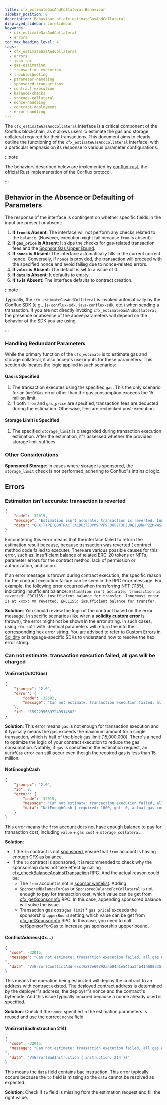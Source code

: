 ```yaml
---
title: cfx_estimateGasAndCollateral Behaviour
sidebar_position: 8
description: Behaviour of cfx_estimateGasAndCollateral
displayed_sidebar: coreSidebar
keywords:
  - cfx_estimateGasAndCollateral
  - errors
toc_max_heading_level: 4
tags:
  - cfx_estimateGasAndCollateral
  - errors
  - json-rpc
  - gas-estimation
  - transaction-execution
  - troubleshooting
  - parameter-handling
  - sponsored-transactions
  - contract-execution
  - balance-checks
  - storage-collateral
  - nonce-handling
  - contract-deployment
  - error-handling
---
```


The `cfx_estimateGasAndCollateral` interface is a critical component of the Conflux blockchain, as it allows users to estimate the gas and storage collateral required for their transactions. This document aims to clearly outline the functioning of the `cfx_estimateGasAndCollateral` interface, with a particular emphasis on its response to various parameter configurations.

:::note

The behaviors described below are implemented by [conflux-rust](https://github.com/Conflux-Chain/conflux-rust), the official Rust implementation of the Conflux protocol.

:::

## Behavior in the Absence or Defaulting of Parameters

The response of the interface is contingent on whether specific fields in the input are present or absent:

1. **If `from` is Absent**: The interface will not perform any checks related to the `balance`. (However, execution might fail because `from` is absent).
2. **If `gas_price` is Absent**: It skips the checks for gas-related transaction fees and the [Sponsor Gas Upper Bound](../../../core-space-basics/internal-contracts/sponsor-whitelist-control.md).
3. **If `nonce` is Absent**: The interface automatically fills in the current correct nonce. Conversely, if `nonce` is provided, the transaction will proceed with the specified nonce and avoid failing due to nonce-related errors.
4. **If `value` is Absent**: The default is set to a value of 0.
5. **If `data` is Absent**: It defaults to empty.
6. **If `to` is Absent**: The interface defaults to contract creation.

:::note

Typically, the `cfx_estimateGasAndCollateral` is invoked automatically by the Conflux SDK (e.g., `js-conflux-sdk`, `java-conflux-sdk`, etc.) when sending a transaction. If you are not directly invoking `cfx_estimateGasAndCollateral`, the presence or absence of the above parameters will depend on the behavior of the SDK you are using.

:::

### Handling Redundant Parameters

While the primary function of the `cfx_estimate` is to estimate gas and storage collateral, it also accepts user inputs for these parameters. This section delineates the logic applied in such scenarios:

#### Gas is Specified

1. The transaction executes using the specified `gas`. This the only scenario for an `OutOfGas` error other than the gas consumption exceeds the 15 million limit.
2. If both `from` and `gas_price` are specified, transaction fees are deducted during the estimation. Otherwise, fees are rechecked post-execution.

#### Storage Limit is Specified

1. The specified `storage_limit` is disregarded during transaction execution estimation. After the estimation, it"s assessed whether the provided storage limit suffices.

### Other Considerations

**Sponsored Storage**: In cases where storage is sponsored, the `storage_limit` check is not performed, adhering to Conflux"s intrinsic logic.

## Errors

### Estimation isn't accurate: transaction is reverted

```json
{
    "code": -32015,
    "message": "Estimation isn't accurate: transaction is reverted. Innermost error is at CFX:TYPE.CONTRACT:ACDUZTJBPM9PPP9F0K5VT3PJU0EJUDNHP2ZM7WS35N: Vm reverted. .",
    "data": "CFX:TYPE.CONTRACT:ACDUZTJBPM9PPP9F0K5VT3PJU0EJUDNHP2ZM7WS35N: Vm reverted. \nCFX:TYPE.CONTRACT:ACD5E6SPRGMDVG15FDXF2B8AH7DAN7GMZAGXA10EPZ: Vm reverted. "
}
```

Encountering this error means that the interface failed to return the estimation result because, because transaction was reverted ( contract method code failed to execute). There are various possible causes for this error, such as: insufficient balance of related ERC-20 tokens or NFTs; parameter errors for the contract method; lack of permission or authorization, and so on.

If an error message is thrown during contract execution, the specific reason for the contract execution failure can be seen in the RPC error message. For example, the following error occurred when transferring NFT (1155), indicating insufficient balance: `Estimation isn't accurate: transaction is reverted: ERC1155: insufficient balance for transfer. Innermost error is at xxxx: Vm reverted. ERC1155: insufficient balance for transfer`.

**Solution**: You should review the logic of the contract based on the error message. In specific scenarios (like when a **solidity custom error** is thrown), the error might not be shown in the error string. In such cases, using `cfx_call` with identical parameters will return the into the corresponding hex error string. You are advised to refer to [Custom Errors in Solidity](https://soliditylang.org/blog/2021/04/21/custom-errors/) or language-specific SDKs to understand how to resolve the hex error string.

### Can not estimate: transaction execution failed, all gas will be charged

#### VmError(OutOfGas)

```json
{
    "jsonrpc": "2.0",
    "error": {
        "code": -32602,
        "message": "Can not estimate: transaction execution failed, all gas will be charged (execution error: VmError(OutOfGas))"
    },
    "id": "15922956697249514502"
}
```

**Solution**: This error means `gas` is not enough for transaction execution and it typically means the gas exceeds the maximum amount for a single transaction, which is half of the block gas limit (15,000,000). There's a need to optimize the logic of your contract execution to reduce the gas consumption. Notably, if `gas` is specified in the estimation request, an `OutOfGas` error can still occur even though the required gas is less than 15 million.

#### NotEnoughCash

```json
{
    "jsonrpc": "2.0",
    "id": 8,
    "error": {
        "code": -32015,
        "message": "Can not estimate: transaction execution failed, all gas will be charged (execution error: NotEnoughCash { required: 1000, got: 0, actual_gas_cost: 0, max_storage_limit_cost: 0 })",
        "data": "NotEnoughCash { required: 1000, got: 0, actual_gas_cost: 0, max_storage_limit_cost: 0 }"
    }
}
```

This error means the `from` account does not have enough balance to pay for transaction cost, including `value` + `gas cost` + `storage collateral`.

**Solution**:

- If the `to` contract is not [sponsored](../../../core-space-basics/internal-contracts/sponsor-whitelist-control.md), ensure that `from` account is having enough CFX as balance.
- If the `to` contract is sponsored, it is recommended to check why the sponsorship does not take effect by calling [cfx_checkBalanceAgainstTransaction](../cfx-namespace.md#cfx_checkbalanceagainsttransaction) RPC. And the actual reason could be:
  - The `from` account is not in [sponsor whitelist](../../../core-space-basics/internal-contracts/sponsor-whitelist-control.md#whitelist-maintenance). Adding
  - `SponsoredBalanceForGas` or `SponsoredBalanceForCollateral` is not enough to pay for transaction cost, which value can be get from [cfx_getSponsorInfo](../cfx-namespace.md#cfx_getsponsorinfo) RPC. In this case, appending sponsored balance will solve the issue.
  - Transaction gas cost(`gas limit` \* `gas price`) exceeds the sponsorship `upperBound` setting, which value can be get from [cfx_getSponsorInfo](../cfx-namespace.md#cfx_getsponsorinfo) RPC. In this case, you need to call [setSponsorForGas](../../../core-space-basics/internal-contracts/sponsor-whitelist-control#setsponsorforgas-and-setsponsorforcollateral-behavior) to increase gas sponsorship uppper bound.

#### ConflictAddress(0x...)

```json
{
  "code": -32015,
  "message": "Can not estimate: transaction execution failed, all gas will be charged (execution error: VmError(ConflictAddress(0x87e69792aab04a1e54faa54b41a688335199c1bb)))
",
  "data": "VmError(ConflictAddress(0x87e69792aab04a1e54faa54b41a688335199c1bb))"
}
```

This means the operation being estimated will deploy the contract to an address with contract existed. The deployed contract address is determined by the deployer"s address, the deployer"s nonce and the contract"s bytecode. And this issue typically incurred because a nonce already used is specified.

**Solution**: Check if the `nonce` specified in the estimation parameters is reused and use the correct `nonce` field.

#### VmError(BadInstruction 214)

```json
{
  "code": -32015,
  "message": "Can not estimate: transaction execution failed, all gas will be charged (execution error: VmError(BadInstruction { instruction: 214 }))
",
  "data": "VmError(BadInstruction { instruction: 214 })"
}
```

This means the `data` field contains bad instruction. This error typically occurs because the `to` field is missing so the `data` cannot be resolved as expected.

**Solution**: Check if `to` field is missing from the estimation request and fill the right value.
